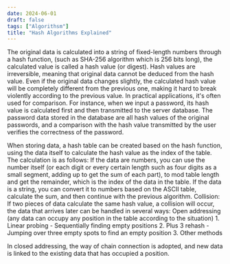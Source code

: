 ```yaml
---
date: 2024-06-01
draft: false
tags: ["Algorithsm"]
title: "Hash Algorithms Explained"
---
```


The original data is calculated into a string of fixed-length numbers through a hash function, (such as SHA-256 algorithm which is 256 bits long), the calculated value is called a hash value (or digest). Hash values are irreversible, meaning that original data cannot be deduced from the hash value. Even if the original data changes slightly, the calculated hash value will be completely different from the previous one, making it hard to break violently according to the previous value. In practical applications, it's often used for comparison. For instance, when we input a password, its hash value is calculated first and then transmitted to the server database. The password data stored in the database are all hash values of the original passwords, and a comparison with the hash value transmitted by the user verifies the correctness of the password.

When storing data, a hash table can be created based on the hash function, using the data itself to calculate the hash value as the index of the table. The calculation is as follows:
If the data are numbers, you can use the number itself (or each digit or every certain length such as four digits as a small segment, adding up to get the sum of each part), to mod table length and get the remainder, which is the index of the data in the table. If the data is a string, you can convert it to numbers based on the ASCII table, calculate the sum, and then continue with the previous algorithm.
Collision:
If two pieces of data calculate the same hash value, a collision will occur, the data that arrives later can be handled in several ways:
Open addressing (any data can occupy any position in the table according to the situation)
	1. 
Linear probing - Sequentially finding empty positions
	2. 
Plus 3 rehash - Jumping over three empty spots to find an empty position
	3. 
Other methods

In closed addressing, the way of chain connection is adopted, and new data is linked to the existing data that has occupied a position.
